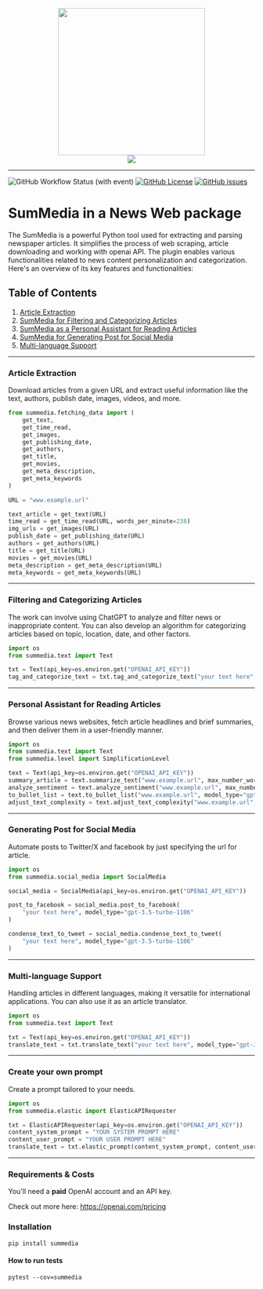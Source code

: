 <div align="center">
<img src="https://github.com/Sebastvin/engineer-demo/assets/34211633/a7327ebd-8489-4c8d-a58b-8936967bf639" height="300" width="300">
<br>
<img src="https://github.com/Sebastvin/engineer-demo/assets/34211633/01e65a79-69e8-4c58-bccb-ab9939ecf442">
</div>

<hr>


![GitHub Workflow Status (with event)](https://img.shields.io/github/actions/workflow/status/Sebastvin/summedia/test.yml)
[![GitHub License](https://img.shields.io/github/license/Sebastvin/summedia)](https://github.com/Sebastvin/summedia)
[![GitHub issues](https://img.shields.io/github/issues/Sebastvin/summedia)](https://github.com/Sebastvin/summedia/issues)


# SumMedia in a News Web package

The SumMedia is a powerful Python tool used for extracting and parsing newspaper articles. It simplifies the process of web scraping, article downloading and working with openai API. The plugin enables various functionalities related to news content personalization and categorization. Here's an overview of its key features and functionalities:

## Table of Contents
1. [Article Extraction](#article-extraction)
2. [SumMedia for Filtering and Categorizing Articles](#summedia-for-filtering-and-categorizing-articles)
3. [SumMedia as a Personal Assistant for Reading Articles](#summedia-as-a-personal-assistant-for-reading-articles)
4. [SumMedia for Generating Post for Social Media](#summedia-for-generating-post-for-social-media)
5. [Multi-language Support](#multi-language-support)


---

### Article Extraction
Download articles from a given URL and extract useful information like the text, authors, publish date, images, videos, and more.

```python
from summedia.fetching_data import (
    get_text,
    get_time_read,
    get_images,
    get_publishing_date,
    get_authors,
    get_title,
    get_movies,
    get_meta_description,
    get_meta_keywords
)

URL = "www.example.url"

text_article = get_text(URL)
time_read = get_time_read(URL, words_per_minute=238)
img_urls = get_images(URL)
publish_date = get_publishing_date(URL)
authors = get_authors(URL)
title = get_title(URL)
movies = get_movies(URL)
meta_description = get_meta_description(URL)
meta_keywords = get_meta_keywords(URL)
```
---

### Filtering and Categorizing Articles
The work can involve using ChatGPT to analyze and filter news or inappropriate content. You can also develop an algorithm for categorizing articles based on topic, location, date, and other factors.

```python
import os
from summedia.text import Text

txt = Text(api_key=os.environ.get("OPENAI_API_KEY"))
tag_and_categorize_text = txt.tag_and_categorize_text("your text here", model_type="gpt-3.5-turbo-1106")
```
---

### Personal Assistant for Reading Articles
Browse various news websites, fetch article headlines and brief summaries, and then deliver them in a user-friendly manner.

```python
import os
from summedia.text import Text
from summedia.level import SimplificationLevel

text = Text(api_key=os.environ.get("OPENAI_API_KEY"))
summary_article = text.summarize_text("www.example.url", max_number_words=150, model_type="gpt-3.5-turbo-1106")
analyze_sentiment = text.analyze_sentiment("www.example.url", max_number_words=150, model_type="gpt-3.5-turbo-1106")
to_bullet_list = text.to_bullet_list("www.example.url", model_type="gpt-3.5-turbo-1106")
adjust_text_complexity = text.adjust_text_complexity("www.example.url", level = SimplificationLevel.STUDENT, model_type="gpt-3.5-turbo-1106")
```
---

### Generating Post for Social Media
Automate posts to Twitter/X and facebook by just specifying the url for article.

```python
import os
from summedia.social_media import SocialMedia

social_media = SocialMedia(api_key=os.environ.get("OPENAI_API_KEY"))

post_to_facebook = social_media.post_to_facebook(
    "your text here", model_type="gpt-3.5-turbo-1106"
)

condense_text_to_tweet = social_media.condense_text_to_tweet(
    "your text here", model_type="gpt-3.5-turbo-1106"
)
```
---

### Multi-language Support
Handling articles in different languages, making it versatile for international applications. You can also use it as an article translator.

```python
import os
from summedia.text import Text

txt = Text(api_key=os.environ.get("OPENAI_API_KEY"))
translate_text = txt.translate_text("your text here", model_type="gpt-3.5-turbo-1106", language_to_translate="en")
```

---
### Create your own prompt
Create a prompt tailored to your needs.

```python
import os
from summedia.elastic import ElasticAPIRequester

txt = ElasticAPIRequester(api_key=os.environ.get("OPENAI_API_KEY"))
content_system_prompt = "YOUR SYSTEM PROMPT HERE"
content_user_prompt = "YOUR USER PROMPT HERE"
translate_text = txt.elastic_prompt(content_system_prompt, content_user_prompt,  model_type="gpt-3.5-turbo-1106")
```

---

### Requirements & Costs
You'll need a <b>paid</b> OpenAI account and an API key.

Check out more here:
https://openai.com/pricing

### Installation
```
pip install summedia
```


#### How to run tests
```
pytest --cov=summedia
```
